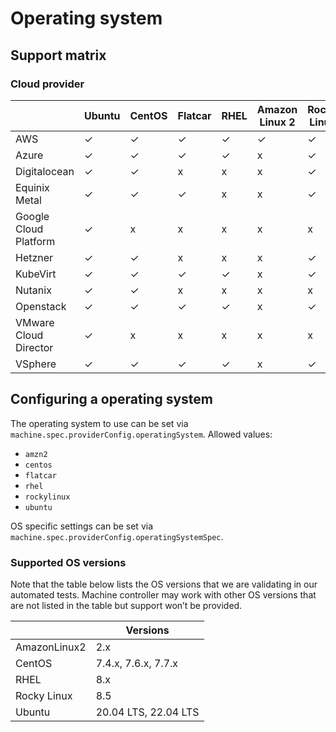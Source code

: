 # Operating system

## Support matrix

### Cloud provider

|   | Ubuntu | CentOS | Flatcar | RHEL | Amazon Linux 2 | Rocky Linux |
|---|---|---|---|---|---|---|
| AWS | ✓ | ✓ | ✓ | ✓ | ✓ | ✓ |
| Azure | ✓ | ✓ | ✓ | ✓ | x | ✓ |
| Digitalocean  | ✓ | ✓ | x | x | x | ✓ |
| Equinix Metal | ✓ | ✓ | ✓ | x | x | ✓ |
| Google Cloud Platform | ✓ | x | x | x | x | x |
| Hetzner | ✓ | ✓ | x | x | x | ✓ |
| KubeVirt | ✓ | ✓ | ✓ | ✓ | x | ✓ |
| Nutanix | ✓ | ✓ | x | x | x | x |
| Openstack | ✓ | ✓ | ✓ | ✓ | x | ✓ |
| VMware Cloud Director | ✓ | x | x | x | x | x |
| VSphere | ✓ | ✓ | ✓ | ✓ | x | ✓ |

## Configuring a operating system

The operating system to use can be set via `machine.spec.providerConfig.operatingSystem`.
Allowed values:

- `amzn2`
- `centos`
- `flatcar`
- `rhel`
- `rockylinux`
- `ubuntu`

OS specific settings can be set via `machine.spec.providerConfig.operatingSystemSpec`.

### Supported OS versions

Note that the table below lists the OS versions that we are validating in our automated tests.
Machine controller may work with other OS versions that are not listed in the table but support won’t be provided.

|   | Versions |
|---|---|
| AmazonLinux2 | 2.x |
| CentOS | 7.4.x, 7.6.x, 7.7.x |
| RHEL | 8.x |
| Rocky Linux | 8.5 |
| Ubuntu | 20.04 LTS, 22.04 LTS |
